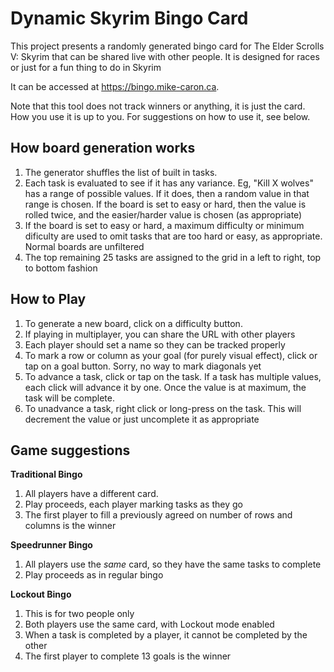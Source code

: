 Dynamic Skyrim Bingo Card
=========================

This project presents a randomly generated bingo card for The Elder Scrolls V: Skyrim that
can be shared live with other people. It is designed for races or just for a fun thing to
do in Skyrim

It can be accessed at https://bingo.mike-caron.ca.

Note that this tool does not track winners or anything, it is just the card. How you use it
is up to you. For suggestions on how to use it, see below.

How board generation works
--------------------------

1. The generator shuffles the list of built in tasks.
2. Each task is evaluated to see if it has any variance. Eg, "Kill X wolves" has a range of
   possible values. If it does, then a random value in that range is chosen. If the board
   is set to easy or hard, then the value is rolled twice, and the easier/harder value is
   chosen (as appropriate)
3. If the board is set to easy or hard, a maximum difficulty or minimum dificulty are used
   to omit tasks that are too hard or easy, as appropriate. Normal boards are unfiltered
4. The top remaining 25 tasks are assigned to the grid in a left to right, top to bottom
   fashion


How to Play
-----------

1. To generate a new board, click on a difficulty button.
2. If playing in multiplayer, you can share the URL with other players
3. Each player should set a name so they can be tracked properly
4. To mark a row or column as your goal (for purely visual effect), click or tap on a goal
   button. Sorry, no way to mark diagonals yet
5. To advance a task, click or tap on the task. If a task has multiple values, each click
   will advance it by one. Once the value is at maximum, the task will be complete.
6. To unadvance a task, right click or long-press on the task. This will decrement the value
   or just uncomplete it as appropriate

Game suggestions
----------------

**Traditional Bingo**

1. All players have a different card.
2. Play proceeds, each player marking tasks as they go
3. The first player to fill a previously agreed on number of rows and columns is the winner

**Speedrunner Bingo**

1. All players use the _same_ card, so they have the same tasks to complete
2. Play proceeds as in regular bingo

**Lockout Bingo**

1. This is for two people only
2. Both players use the same card, with Lockout mode enabled
3. When a task is completed by a player, it cannot be completed by the other
4. The first player to complete 13 goals is the winner
